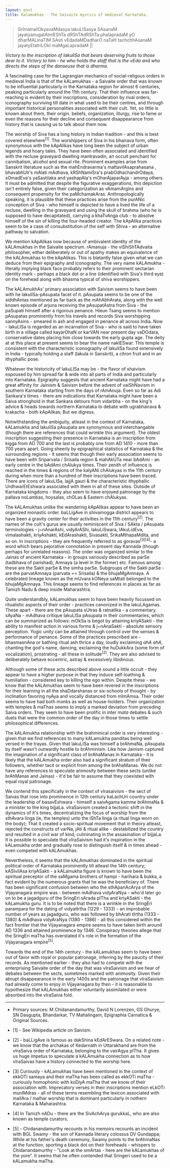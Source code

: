 ```yaml
---
layout: post
title: Kalamukhas - The Saivaite mystics of medieval Karnataka.
---
```


> SrImatrailOkyavaMdasya lakuLISasya SAsanaM
> jayatyanugatAtmEShTa dRShTAdRShTa phalapradaM
> yO dharMALinaTIM SAsti vEdadaMDadharO naTaH
> tachchhAsanaM jayatyEtatriLOkI maMgaLapradaM ||

_Victory to the inscription of lakuliSa that bears deserving fruits to those dear to it. Victory to him - he who holds the staff that is the vEda and who directs the steps of the danseuse that is dharma_.

A fascinating case for the Lagrangian mechanics of social-religous orders in medieval India is that of the kALamukhas - a Saivaite order that was known to be influential particularly in the Karnataka region for almost 6 centuries, peaking particularly around the 11th century. That their influence was far-reaching is evident by their inscriptions, consideration by rival orders, iconography surviving till date in what used to be their centres, and through important historical personalities associated with their cult. Yet, so little is known about them, their origin. beliefs, organization, liturgy, rise to fame or even the reasons for their decline and consequent disappearance from history that is causing us to talk about them now.

The worship of Siva has a long history in Indian tradition - and this is best covered elsewhere<sup>[1]</sup>. The worshippers of Siva in his bhairava form, often synonymous with the kApAlikas have long been the subject of urban legends and hoary tales. They have been often associated and identified with the recluse graveyard dwelling mantravadin, an occult penchant for cannibalism, alcohol and sexual rite. Prominent examples arise from Sanskrit literature such as the mahEndravarma's mattavilAsaprahasana , bhavabhUti's mAlati mAdhava, kRShNamiSra's prabOdhachandrOdaya, sOmadEva's yaSastilaka and yashapAla's mOharAjaparAyja - among others. It must be admitted that despite the figurative exaggerations, this depiction isn't entirely false, given their categorization as vAmamArgins and consequent propensity for the paMchamakAras. Anthropologically speaking, it is plausible that these practices arise from the purANic conception of Siva - who himself is depicted to have a lived the life of a recluse, dwelling in the graveyard and using the skull of brahma (who he is supposed to have decapitated), carrying a khaTvAnga club - to absolve himself of the sin of killing the four-headed creator. The kApAlika practices seem to be a case of consubstitution of the self with Shiva - an alternative pathway to salvation.

We mention kApAlikas now because of ambivalent identity of the kALAmukhas in the Saivaite spectrum. rAmanuja - the viShiShTAdvaita philosopher, either deliberately or out of apathy makes an equivalence of the kALAmukhas to the kApAlikas. This is blatantly false given what we can deduce from their epigraphy and iconography. The very name kALAmukha - literally implying black face probably refers to their prominent sectarian identity mark - perhaps a black dot or a line (identified with Siva's third eye) on the forehead along with bhasma typical of shiva worshippers. 

The kALAmukhAs' primary association with Saivism seems to have been with he lakuliSa-pAsupata facet of it. pAsupata seems to be one of the siddhAntas mentioned as far back as the mAhAbhArata, along with the well known episode of arjuna receiving the pAsupatAstra from Siva - the paSupati himself after a rigorous penance. Hieun Tsang seems to mention pAsupatas prominently from his travels and records Siva worshipping sannyAsins - smeared in ash and engaged in penance all across India. Now - lakuLISa is regarded as an incarnation of Siva - who is said to have taken birth in a village called kayarOhaN or karVAN near present day vaDOdara, conservative dates placing him close towards the early gupta age. The deity at at this place at present seems to bear the name naklESwar. This temple is consistent with the characteristic iconography of lakuliSa found extensively in India - typically holding a staff (lakula in Sanskrit), a citron fruit and in an ithyphallic pose.

Whatever the historicity of lakuLISa may be - the flavor of shaivism espoused by him spread far & wide into all parts of India and particularly into Karnataka. Epigraphy suggests that ancient Karnataka might have had a great affinity for Jainism & Saivism before the advent of vaiShNavism in southern Karnataka starting from the days of rAmAnuja. Even so far as Adi Sankara's times - there are indications that Karnataka might have been a Saiva stronghold in that Sankara detours from vidarbha - on the king's advice & heads towards northern Karnataka to debate with ugrabhairava & krakacha - both kApAlikas; But we digress.

Notwithstanding the ambiguity, atleast in the context of Karnataka, kALamukha and lakuliSa pAsupata are synonymous and interchangable (though there are references that could wrinkle this argument). The oldest inscription suggesting their presence in Karnataka is an inscription from kigga from AD 700 and the last is probably one from AD 1410 - more than 700 years apart. Going sheerly by epigraphical statistics of Karnataka & the surrounding regions - it seems that though their early association seems to have been with Sriparvata / Srisaila region & mahAkUTa near bAdAmi - an early centre in the bAdAmi chAlukya times. Their zenith of influence is reached in the times & regions of the kalyANi chAlukyas in the 11th century during when more than a hundred of their inscriptions have been traced. There are icons of lakuLISa, lajjA gauri & the characteristic ithyphallic UrdhwarEtEshwara associated with them in all of these sites. Outside of Karnataka kingdoms - they also seem to have enjoyed patronage by the pallava noLambas, hoysalas, chOLas & Eastern chAlukyas.

The kALAmukhas unlike the wandering kApAlikas appear to have been an organized monastic order. baLLigAve in shivamogga district appears to have been a gravity center for their activities in the 11th century<sup>[2]</sup>. The names of the cult's gurus are usually reminiscent of Siva / SAkta / pAsupata terminologies - j~nAnarAshi, vidyArAShi, lakuLiSwara, lAkuLidEva, vimalashakti, kriyAshakti, kEdArashakti, Sivasakti, SrikaMthapaMdita, and so on. In inscriptions - they are frequently referred to as goravas<sup>[3][4]</sup>- a word which bears pejorative connotation in present day Kannada (though perhaps for unrelated reasons). The order was organized similar to the Jainas of ancient Karnataka - in groups variously described as parSe (tadbhava of parishad), Amnaya (a level in the former) etc. Famous among these are the Sakti parSe & the simha parSe. Subgroups of the Sakti parSe - are the parvatAmnaya (parvata == Srisaila) & the bhujaMgAmnaya. A celebrated lineage known as the mUvara kONeya saMtati belonged to the bhujaMgAmnaya. This lineage seems to find references in places as far as Tamizh Nadu & deep inside Maharashtra.

Quite understandbly, kALamukhas seem to have been heavily focussed on ritualistic aspects of their order - practices canonized in the lakuLAgamas. These apart - there are the pAsupata sUtras & ratnatIka - a commentary. sAyaNa - mAdhava critique lakuLISa pAsupata in their commentaries, which can be summarized as follows: mOkSa is begot by attaining kriyASakti - the ability to manifest action in various forms & j~nAnaSakti - absolute sensory perception. Yogic unity can be attained through control over the senses & performance of penance. Some of the practices prescribed are - bhasmasnAna or bathing ritual ash thrice a day, loudly exclaiming _ahA ahA_, chanting the god's name, dancing, exclaiming the huDukkAra (some form of vocalization), prostrating - all these in solitude<sup>[2]</sup>. They are also advised to deliberately behave eccentric, astray & excessively libidinous.

Although some of these acts described above sound a little occult - they appear to have a higher purpose in that they induce self-loathing & humiliation - considered key to killing the ego within. Despite these - we know that the kALAmukhas seem to have been revered in the inscriptions for their learning in all the shaDdarshanas or six-schools of thought - by inclination favoring nyAya and vocally distanced from mImAmsa. Their order seems to have had both monks as well as house-holders. Their organization with temples & maThas seems to imply a marked deviation from preceding Saiva orders. They seem to have been prolific in inter _mata_ debates & such duels that were the common order of the day in those times to settle philosophical differences.

The kALAmukha relationship with the brahminical order is very interesting - given that we find references to many kALamukha panditas being well versed in the trayas. Given that lakuLISa was himself a brAhmaNa, pAsupata by itself wasn't outwardly hostile to brAhminism. Like how Jainism captured the imagination of a significant class of brAhaManas in Karnataka - it is likely that the kALAmukha order also had a significant stratum of their followers, whether tacit or explicit from among the brAhaManas. We do not have any references to speculate animosity between these sects (unlike brAhManas and Jainas) - it'd be fair to assume that they coexisted with equal royal patronage.

We contend this specifically in the context of vIrasaivism - the sect of Saivas that rose into prominence in 12th century kaLachUri country under the leadership of basavEshwara - himself a saivAgama kamme brAhmaNa & a minister to the king bijjaLa. vIraSaivism created a tectonic shift in the dynamics of it's times, decentralizing the focus of worship from the sthAvara linga (ie, the temples) unto the iShTa linga (a ritual linga worn on the body); That it created a socio-spiritual movement that in theory atleast, rejected the constructs of varNa, jAti & ritual alike - destabilized the country and resulted in a civil war of kind, culminating in the assasination of bijjaLa. It is possible to speculate that vIraSaivism had it's inspiration in the kALamukha order and gradually rose to distinguish itself & in times ahead - even competed with kALAmukhas.

Nevertheless, it seems that the kALAmukhas dominated in the spiritual political order of Karnataka prominently till atleast the 14th century; kASIvilAsa kriyASakti - a kALamukha figure is known to have been the spiritual preceptor of the saMgama brothers of hampi - harihara & bukka, a fact evident by the numerous grants that he was the beneficiary of. There has been significant confusion between who the sthApanAcArya of the Vijayanagara empire was - between mAdhava vidyAraNya - who'd later go on to be a jagadguru of the SringEri sArada pITha and kriyASakti - the kALamukha guru. It is to be noted that there is a wrinkle in the SringEri parampara for the dating of vidyatIrtha (1229 - 1333) - an improbable number of years as jagadguru, who was followed by bhArati tIrtha (1333 - 1380) & mAdhava vidyAraNya (1380 - 1386) - all this considered within the fact frontier that the Vijayanagara empire seems to have taken birth around AD 1336 and attained prominence by 1346. Conspiracy theories allege that the SringEri maTha has overstated it's role in the formation of the Vijayanagara empire<sup>[5]</sup>.

Towards the end of the 14th century - the kALamukhas seem to have been out of favor with royal or popular patronage, inferring by the paucity of their records. As mentioned earlier - they also had to compete with the enterprising Saivaite order of the day that was vIraSaivism and we hear of debates between the sects, sometimes marked with animosity. Given their abrupt disappearance in the early 1400s and the patronage that vIraSaivism had already come to enjoy in Vijayanagara by then - it is reasonable to hypothesize that kALAmukhas either voluntarily assimilated or were absorbed into the vIraSaiva fold.

* * *
+ Primary sources: M Chidanandamurthy, David N Lorenzen, GS Ghurye, SN Dasgupta, Bhandarkar, TV Mahalingam, Epigraphia Carnatica & Original Sources.

+ [1] - See Wikipedia article on Saivism.

+ [2] - baLLigAve is famous as dakShina kEdArESwara. On a related note - we know that the archakas of Kedarnath in Uttarakhand are from the vIraSaiva order of Karnataka, belonging to the vairAgya pITha. It gives us huge impetus to speculate a kALAmukha connection as to how vIraSaivas have a history connected to the worship here.

+ [3] Curiously - kALamukhas have been mentioned in the context of ekkOTi samaya and their maTha has been called as ekkOTi maTha - curiously homophonic with koDiyA maTha that we know of their association with. Imprecatory verses in their inscriptions mention eLkOTi munIMdras - all of these terms resembling the lexicon associated with mailAra / malhar worship that is dominant particularly in nothern Karnataka & Maharashtra.

+ [4] In  Tamizh nADu - there are the  SivAchArya gurukkaL, who are also known as temple curators.

+ [5] - Chidanandamurthy recounts in his memoirs recounts an incident with BGL Swamy - the son of Kannada literary colossus DV Gundappa; While at his father's death ceremony, Swamy points to the brAhmaNas at the function, sporting a black dot on their foreheads - whispers to Chidanandamurthy - "Look at the smArtas - here are the kALamukhas of the yore". It seems that he often contended that Sringeri used to be a kALamukha maTha.
